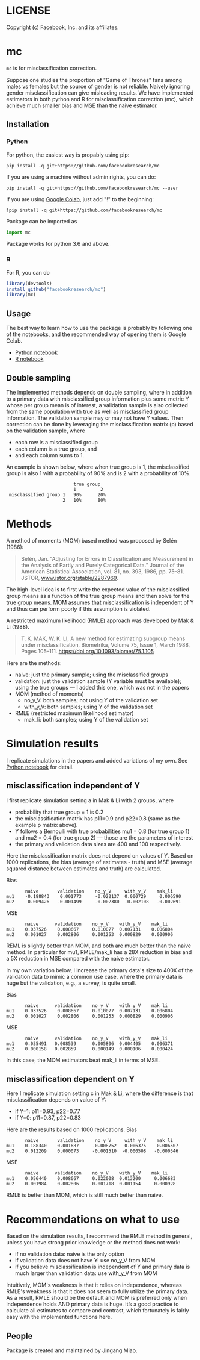 # LICENSE
Copyright (c) Facebook, Inc. and its affiliates.

# mc

`mc` is for misclassification correction.

Suppose one studies the proportion of "Game of Thrones" fans among males vs females
but the source of gender is not reliable. Naively ignoring gender misclassification
can give misleading results. We have implemented estimators in both python and R for
misclassification correction (mc), which achieve much smaller bias and MSE than the
naive estimator.
## Installation

### Python
For python, the easiest way is propably using pip:

```
pip install -q git+https://github.com/facebookresearch/mc
```

If you are using a machine without admin rights, you can do:

```
pip install -q git+https://github.com/facebookresearch/mc --user
```

If you are using [Google Colab](https://colab.research.google.com/), just add
"!" to the beginning:

```
!pip install -q git+https://github.com/facebookresearch/mc
```

Package can be imported as

```python
import mc
```

Package works for python 3.6 and above.

### R
For R, you can do

```R
library(devtools)
install_github("facebookresearch/mc")
library(mc)
```
## Usage

The best way to learn how to use the package is probably by following one of the
notebooks, and the recommended way of opening them is Google Colab.

* [Python notebook](./notebooks/simulations_py.ipynb)
* [R notebook](./notebooks/simulations_R.ipynb)

## Double sampling

The implemented methods depends on double sampling, where
in addition to a primary data with misclassified group information plus some metric
Y whose per group mean is of interest, a validation sample is also collected from
the same population with true as well as misclassified group information.
The validation sample may or may not have Y values. Then correction can be done
by leveraging the misclassification matrix (p) based on the validation sample, where
* each row is a misclassified group
* each column is a true group, and
* and each column sums to 1.

An example is shown below, where when true group is 1, the misclassified group is
also 1 with a probability of 90% and is 2 with a probability of 10%.

```
                         true group
                         1         2
 misclassified group 1   90%      20%
                     2   10%      80%
```

# Methods

A method of moments (MOM) based method was proposed by Selén (1986):
> Selén, Jan. “Adjusting for Errors in Classification and Measurement in the
Analysis of Partly and Purely Categorical Data.” Journal of the American
Statistical Association, vol. 81, no. 393, 1986, pp. 75–81.
JSTOR, www.jstor.org/stable/2287969.

The high-level idea is to first write the expected value of the misclassified group
means as a function of the true group means and then solve for the true group means.
MOM assumes that misclassification is independent of Y and thus can perform poorly
if this assumption is violated.

A restricted maximum likelihood (RMLE) approach was developed by Mak & Li (1988).
>T. K. MAK, W. K. LI, A new method for estimating subgroup means under
misclassification, Biometrika, Volume 75, Issue 1, March 1988, Pages 105–111.
https://doi.org/10.1093/biomet/75.1.105


Here are the methods:
* naive: just the primary sample; using the misclassified groups
* validation: just the validation sample (Y variable must be available);
  using the true groups  — I added this one, which was not in the papers
* MOM (method of moments)
    - no_y_V: both samples; not using Y of the validation set
    - with_y_V: both samples;  using Y of the validation set
* RMLE (restricted maximum likelihood estimator)
    - mak_li: both samples;  using Y of the validation set

# Simulation results
I replicate simulations in the papers and added variations of my own.
See [Python notebook](./notebooks/simulations_py.ipynb) for detail.


## misclassification independent of Y
I first replicate simulation setting a in Mak & Li with 2 groups, where
* probability that true group = 1 is 0.2
* the misclassification matrix has p11=0.9 and p22=0.8
  (same as the example p matrix above).
* Y follows a Bernoulli with true probabilities 
  mu1 = 0.8 (for true group 1) and mu2 = 0.4 (for true group 2) —
  those are the parameters of interest
* the primary and validation data sizes are 400 and 100 respectively.

Here the misclassification matrix does not depend on values of Y.
Based on 1000 replications, the bias (average of estimates - truth)
and MSE (average squared distance between estimates and truth) are calculated.

Bias
```
       naive       validation    no_y_V     with_y_V    mak_li 
mu1    -0.188843    0.001773     -0.022137  0.000729     0.006590 
mu2     0.009426   -0.001499     -0.002380  -0.002108   -0.002691
```

MSE
```
       naive      validation    no_y_V    with_y_V    mak_li 
mu1    0.037526    0.008667     0.010077  0.007131    0.006804 
mu2    0.001027    0.002806     0.001253  0.000829    0.000906
```

REML is slightly better than MOM, and both are much better than the
naive method. In particular for mu1, RMLE/mak_li has a 28X reduction
in bias and a 5X reduction in MSE compared with the naive estimator.

In my own variation below, I increase the primary data's size to
400X of the validation data to mimic a common use case,
where the primary data is huge but the validation, e.g., a survey, is quite small.

Bias
```
       naive      validation    no_y_V    with_y_V    mak_li 
mu1    0.037526    0.008667     0.010077  0.007131    0.006804 
mu2    0.001027    0.002806     0.001253  0.000829    0.000906
```

MSE
```
       naive      validation    no_y_V    with_y_V    mak_li 
mu1    0.035491   0.008539      0.005806  0.004405    0.006371
mu2    0.000158   0.002859      0.000149  0.000106    0.000424
```

In this case, the MOM estimators beat mak_li in terms of MSE.

## misclassification dependent on Y
Here I replicate simulation setting c in Mak & Li, where the difference
is that misclassification depends on value of Y:
* if Y=1: p11=0.93, p22=0.77
* if Y=0: p11=0.87, p22=0.83

Here are the results based on 1000 replications.
Bias
```
       naive       validation    no_y_V     with_y_V    mak_li 
mu1    0.188340    0.001687     -0.008752   0.006375    0.006507
mu2    0.012209    0.000073     -0.001510  -0.000508   -0.000546
```

MSE
```
       naive      validation    no_y_V    with_y_V    mak_li 
mu1    0.056440    0.008667     0.022008  0.013200     0.006683
mu2    0.001984    0.002806     0.001718  0.001154     0.000928
```

RMLE is better than MOM, which is still much better than naive.

# Recommendations on what to use
Based on the simulation results, I recommend the RMLE method in general,
unless you have strong prior knowledge or the method does not work:
* if no validation data: naive is the only option
* if validation data does not have Y: use no_y_V from MOM
* if you believe misclassification is independent of Y and primary data
  is much larger than validation data: use with_y_V from MOM

Intuitively, MOM's weakness is that it relies on independence,
whereas RMLE's weakness is that it does not seem to fully utilize the primary data.
As a result, RMLE should be the default and MOM is preferred only
when independence holds AND primary data is huge.
It’s a good practice to calculate all estimates to compare and contrast,
which fortunately is fairly easy with the implemented functions here.

## People
Package is created and maintained by Jingang Miao.
